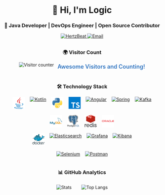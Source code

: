 <h1 align="center">👋 Hi, I'm Logic</h1>
<h3 align="center">🚀 Java Developer | DevOps Engineer | Open Source Contributor</h3>

<div align="center">
  <a href="https://github.com/apache/hertzbeat" target="_blank">
    <img src="https://img.shields.io/badge/Working_On-Apache_HertzBeat(incubating)-2EA44F?style=flat&logo=apache" alt="HertzBeat">
  </a>
  <a href="mailto:zhaoqingran@apache.org">
    <img src="https://img.shields.io/badge/Contact-EMAIL-0078D4?style=flat&logo=protonmail" alt="Email">
  </a>
</div>

<br>

<div align="center">
  <h3 style="margin: 16px 0">🌍 Visitor Count</h3>
  <div style="display: flex; align-items: center; gap: 12px; justify-content: center;">
    <img height="28px" src="https://profile-counter.glitch.me/zqr10159/count.svg" alt="Visitor counter"/>
    <span style="font-size: 18px; font-weight: 600; color: #2f74c0">Awesome Visitors and Counting!</span>
  </div>
</div>

<br>

<h3 align="center">🛠️ Technology Stack</h3>
<div align="center" style="display: flex; flex-wrap: wrap; gap: 16px; justify-content: center; max-width: 800px; margin: 0 auto;">
  <!-- 编程语言 -->
  <div style="display: flex; flex-wrap: wrap; gap: 16px; justify-content: center;">
    <a href="https://www.java.com" target="_blank" title="Java">
      <img src="https://raw.githubusercontent.com/devicons/devicon/master/icons/java/java-original.svg" width="40" height="40" alt="Java" style="transition: transform 0.2s;" onmouseover="this.style.transform='scale(1.1)'" onmouseout="this.style.transform='scale(1)'">
    </a>
    <a href="https://kotlinlang.org" target="_blank" title="Kotlin">
      <img src="https://www.vectorlogo.zone/logos/kotlinlang/kotlinlang-icon.svg" width="40" height="40" alt="Kotlin" style="transition: transform 0.2s;">
    </a>
    <a href="https://www.python.org" target="_blank" title="Python">
      <img src="https://raw.githubusercontent.com/devicons/devicon/master/icons/python/python-original.svg" width="40" height="40" alt="Python" style="transition: transform 0.2s;">
    </a>
    <a href="https://www.typescriptlang.org/" target="_blank" title="TypeScript">
      <img src="https://raw.githubusercontent.com/devicons/devicon/master/icons/typescript/typescript-original.svg" width="40" height="40" alt="TypeScript" style="transition: transform 0.2s;">
    </a>
  </div>

  <!-- 前端框架 -->
  <div style="display: flex; flex-wrap: wrap; gap: 16px; justify-content: center;">
    <a href="https://angular.io" target="_blank" title="Angular">
      <img src="https://angular.io/assets/images/logos/angular/angular.svg" width="40" height="40" alt="Angular">
    </a>
  </div>

  <!-- 后端技术 -->
  <div style="display: flex; flex-wrap: wrap; gap: 16px; justify-content: center;">
    <a href="https://spring.io/" target="_blank" title="Spring">
      <img src="https://www.vectorlogo.zone/logos/springio/springio-icon.svg" width="40" height="40" alt="Spring">
    </a>
    <a href="https://kafka.apache.org/" target="_blank" title="Kafka">
      <img src="https://www.vectorlogo.zone/logos/apache_kafka/apache_kafka-icon.svg" width="40" height="40" alt="Kafka">
    </a>
  </div>

  <!-- 数据库 -->
  <div style="display: flex; flex-wrap: wrap; gap: 16px; justify-content: center;">
    <a href="https://www.mysql.com/" target="_blank" title="MySQL">
      <img src="https://raw.githubusercontent.com/devicons/devicon/master/icons/mysql/mysql-original-wordmark.svg" width="40" height="40" alt="MySQL">
    </a>
    <a href="https://www.postgresql.org" target="_blank" title="PostgreSQL">
      <img src="https://raw.githubusercontent.com/devicons/devicon/master/icons/postgresql/postgresql-original-wordmark.svg" width="40" height="40" alt="PostgreSQL">
    </a>
    <a href="https://redis.io" target="_blank" title="Redis">
      <img src="https://raw.githubusercontent.com/devicons/devicon/master/icons/redis/redis-original-wordmark.svg" width="40" height="40" alt="Redis">
    </a>
    <a href="https://www.oracle.com/" target="_blank" title="Oracle">
      <img src="https://raw.githubusercontent.com/devicons/devicon/master/icons/oracle/oracle-original.svg" width="40" height="40" alt="Oracle">
    </a>
  </div>

  <!-- 运维工具 -->
  <div style="display: flex; flex-wrap: wrap; gap: 16px; justify-content: center;">
    <a href="https://www.docker.com/" target="_blank" title="Docker">
      <img src="https://raw.githubusercontent.com/devicons/devicon/master/icons/docker/docker-original-wordmark.svg" width="40" height="40" alt="Docker">
    </a>
    <a href="https://www.elastic.co" target="_blank" title="Elasticsearch">
      <img src="https://www.vectorlogo.zone/logos/elastic/elastic-icon.svg" width="40" height="40" alt="Elasticsearch">
    </a>
    <a href="https://grafana.com" target="_blank" title="Grafana">
      <img src="https://www.vectorlogo.zone/logos/grafana/grafana-icon.svg" width="40" height="40" alt="Grafana">
    </a>
    <a href="https://www.elastic.co/kibana" target="_blank" title="Kibana">
      <img src="https://www.vectorlogo.zone/logos/elasticco_kibana/elasticco_kibana-icon.svg" width="40" height="40" alt="Kibana">
    </a>
  </div>

  <!-- 测试工具 -->
  <div style="display: flex; flex-wrap: wrap; gap: 16px; justify-content: center;">
    <a href="https://www.selenium.dev" target="_blank" title="Selenium">
      <img src="https://raw.githubusercontent.com/detain/svg-logos/780f25886640cef088af994181646db2f6b1a3f8/svg/selenium-logo.svg" width="40" height="40" alt="Selenium">
    </a>
    <a href="https://postman.com" target="_blank" title="Postman">
      <img src="https://www.vectorlogo.zone/logos/getpostman/getpostman-icon.svg" width="40" height="40" alt="Postman">
    </a>
  </div>
</div>

<br>

<div align="center">
  <h3>📊 GitHub Analytics</h3>
  <div style="display: flex; flex-wrap: wrap; gap: 32px; justify-content: center; margin: 24px 0">
    <img src="https://github-readme-stats.vercel.app/api/top-langs?username=zqr10159&show_icons=true&locale=en&layout=compact" alt="Stats" height="165">
    <img src="https://github-readme-stats.vercel.app/api?username=zqr10159&show_icons=true&locale=en" alt="Top Langs" height="165">
  </div>
</div>
